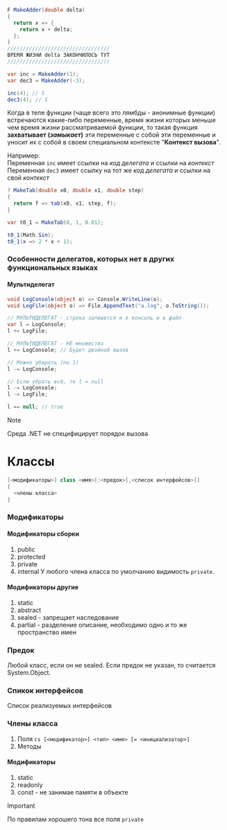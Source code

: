 ```cs
F MakeAdder(double delta)
{
  return x => {
    return x + delta;
  };
}
/////////////////////////////////
ВРЕМЯ ЖИЗНИ delta ЗАКОНЧИЛОСЬ ТУТ
/////////////////////////////////

var inc = MakeAdder(1);
var dec3 = MakeAdder(-3);

inc(4); // 5
dec3(4); // 1
```

Когда в теле функции (чаще всего это лямбды - анонимные функции) встречаются какие-либо переменные, время жизни которых меньше чем время жизни рассматриваемой функции, то такая функция **захватывает (*замыкает*)** эти переменные с собой эти переменные и уносит их с собой в своем специальном контексте "**Контекст вызова**".

Например:<br>
Переменная ```inc``` имеет ссылки на *код делегата* и ссылки на *контекст*<br>
Переменная ```dec3``` имеет ссылку на тот же *код делегата* и ссылки на свой *контекст*<br>

```cs
? MakeTab(double x0, double x1, double step)
{
  return f => tab(x0, x1, step, f);
}

var t0_1 = MakeTab(0, 1, 0.01);

t0_1(Math.Sin);
t0_1(x => 2 * x + 1);
```

### Особенности делегатов, которых нет в других функциональных языках
#### Мультиделегат

```cs
void LogConsole(object o) => Console.WriteLine(o);
void LogFile(object o) => File.AppendText("a.log", o.ToString());

// МУЛЬТИДЕЛЕГАТ - строка запишется и в консоль и в файл
var l = LogConsole;
l += LogFile;

// МУЛЬТИДЕЛЕГАТ - НЕ множество
l += LogConsole; // Будет двойной вызов

// Можно убирать (по 1)
l -= LogConsole;

// Если убрать всё, то l = null
l -= LogConsole;
l -= LogFile;

l == null; // true
```

> [!NOTE]
> Среда .NET не специфицирует порядок вызова

# Классы

```cs
[<модификаторы>] class <имя>[:<предок>[,<список интерфейсов>]]
{
  <члены класса>
}
```

### Модификаторы

#### Модификаторы сборки
1. public
2. protected
3. private
4. internal
У любого члена класса по умолчанию видимость ```private```.

#### Модификаторы другие
1. static
2. abstract
3. sealed - запрещает наследование
4. partial - разделение описание, необходимо одно и то же пространство имен

### Предок
Любой класс, если он не sealed. Если предок не указан, то считается System.Object.

### Спикок интерфейсов
Список реализуемых интерфейсов

### Члены класса
1. Поля ```cs [<модификатор>] <тип> <имя> [= <инициализатор>] ```
2. Методы

#### Модификаторы
1. static
2. readonly
3. const - не занимае памяти в объекте

> [!IMPORTANT]
> По правилам хорошего тона все поля ```private```
